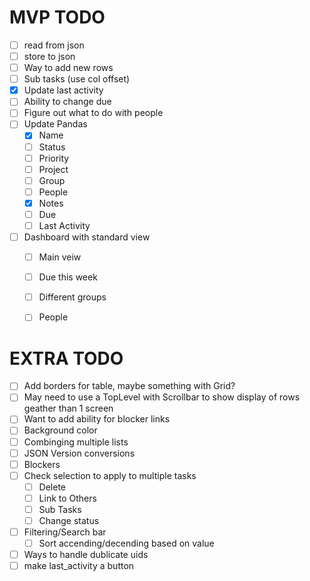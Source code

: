 # MVP TODO

- [ ] read from json
- [ ] store to json
- [ ] Way to add new rows
- [ ] Sub tasks (use col offset)
- [x] Update last activity
- [ ] Ability to change due
- [ ] Figure out what to do with people
- [ ] Update Pandas
    - [x] Name
    - [ ] Status
    - [ ] Priority 
    - [ ] Project 
    - [ ] Group
    - [ ] People
    - [x] Notes
    - [ ] Due
    - [ ] Last Activity
- [ ] Dashboard with standard view
    - [ ] Main veiw
    - [ ] Due this week
    - [ ] Different groups
    - [ ] People


# EXTRA TODO
- [ ] Add borders for table, maybe something with Grid?
- [ ] May need to use a TopLevel with Scrollbar to show display of rows geather than 1 screen
- [ ] Want to add ability for blocker links
- [ ] Background color
- [ ] Combinging multiple lists
- [ ] JSON Version conversions
- [ ] Blockers
- [ ] Check selection to apply to multiple tasks
    - [ ] Delete
    - [ ] Link to Others
    - [ ] Sub Tasks
    - [ ] Change status
- [ ] Filtering/Search bar
    - [ ] Sort accending/decending based on value
- [ ] Ways to handle dublicate uids
- [ ] make last_activity a button
